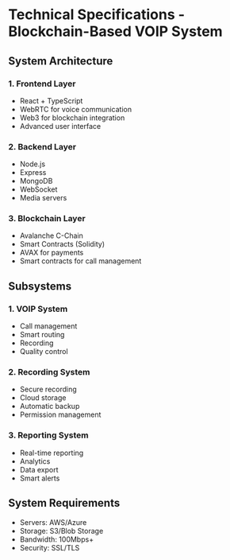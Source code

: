 # Technical Specifications - Blockchain-Based VOIP System

## System Architecture

### 1. Frontend Layer
- React + TypeScript
- WebRTC for voice communication
- Web3 for blockchain integration
- Advanced user interface

### 2. Backend Layer
- Node.js
- Express
- MongoDB
- WebSocket
- Media servers

### 3. Blockchain Layer
- Avalanche C-Chain
- Smart Contracts (Solidity)
- AVAX for payments
- Smart contracts for call management

## Subsystems

### 1. VOIP System
- Call management
- Smart routing
- Recording
- Quality control

### 2. Recording System
- Secure recording
- Cloud storage
- Automatic backup
- Permission management

### 3. Reporting System
- Real-time reporting
- Analytics
- Data export
- Smart alerts

## System Requirements
- Servers: AWS/Azure
- Storage: S3/Blob Storage
- Bandwidth: 100Mbps+
- Security: SSL/TLS
